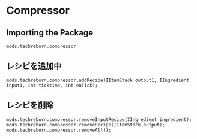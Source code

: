 # Compressor

## Importing the Package
`mods.techreborn.compressor`

## レシピを追加中
```zenscript
mods.techreborn.compressor.addRecipe(IItemStack output1, IIngredient input1, int ticktime, int euTick);
```

## レシピを削除
```zenscript
mods.techreborn.compressor.removeInputRecipe(IIngredient ingredient);
mods.techreborn.compressor.removeRecipe(IItemStack output);
mods.techreborn.compressor.removeAll();
```